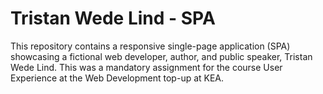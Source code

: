 # Tristan Wede Lind - SPA
This repository contains a responsive single-page application (SPA) showcasing a fictional web developer, author, and public speaker, Tristan Wede Lind. This was a mandatory assignment for the course User Experience at the Web Development top-up at KEA.
